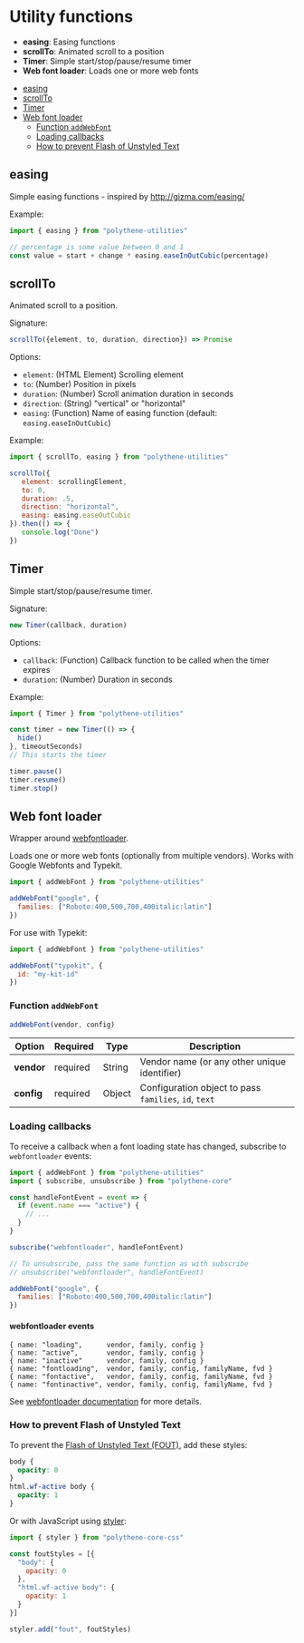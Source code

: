 # Utility functions

* **easing**: Easing functions
* **scrollTo**: Animated scroll to a position
* **Timer**: Simple start/stop/pause/resume timer
* **Web font loader**: Loads one or more web fonts

<!-- MarkdownTOC autolink="true" autoanchor="true" bracket="round" levels="1,2,3" -->

- [easing](#easing)
- [scrollTo](#scrollto)
- [Timer](#timer)
- [Web font loader](#web-font-loader)
  - [Function `addWebFont`](#function-addwebfont)
  - [Loading callbacks](#loading-callbacks)
  - [How to prevent Flash of Unstyled Text](#how-to-prevent-flash-of-unstyled-text)

<!-- /MarkdownTOC -->


<a id="easing"></a>
## easing

Simple easing functions - inspired by http://gizma.com/easing/

Example:

~~~javascript
import { easing } from "polythene-utilities"

// percentage is some value between 0 and 1
const value = start + change * easing.easeInOutCubic(percentage)
~~~



<a id="scrollto"></a>
## scrollTo

Animated scroll to a position.

Signature:

~~~javascript
scrollTo({element, to, duration, direction}) => Promise
~~~

Options:

 * `element`: (HTML Element) Scrolling element
 * `to`: (Number) Position in pixels
 * `duration`: (Number) Scroll animation duration in seconds
 * `direction`: (String) "vertical" or "horizontal"
 * `easing`: (Function) Name of easing function (default: `easing.easeInOutCubic`)

Example:

~~~javascript
import { scrollTo, easing } from "polythene-utilities"

scrollTo({
   element: scrollingElement,
   to: 0,
   duration: .5,
   direction: "horizontal",
   easing: easing.easeOutCubic
}).then(() => {
   console.log("Done")
})
~~~




<a id="timer"></a>
## Timer

Simple start/stop/pause/resume timer.

Signature:

~~~javascript
new Timer(callback, duration)
~~~

Options:

* `callback`: (Function) Callback function to be called when the timer expires
* `duration`: (Number) Duration in seconds

Example:

~~~javascript
import { Timer } from "polythene-utilities"

const timer = new Timer(() => {
  hide()
}, timeoutSeconds)
// This starts the timer

timer.pause()
timer.resume()
timer.stop()
~~~




<a id="web-font-loader"></a>
## Web font loader

Wrapper around [webfontloader](https://github.com/typekit/webfontloader).

Loads one or more web fonts (optionally from multiple vendors). Works with Google Webfonts and Typekit.

~~~javascript
import { addWebFont } from "polythene-utilities"

addWebFont("google", {
  families: ["Roboto:400,500,700,400italic:latin"]
})
~~~

For use with Typekit:

~~~javascript
import { addWebFont } from "polythene-utilities"

addWebFont("typekit", {
  id: "my-kit-id"
})
~~~

<a id="function-addwebfont"></a>
### Function `addWebFont`

~~~javascript
addWebFont(vendor, config)
~~~

| **Option**   | **Required** | **Type** | **Description** |
| ------------ | ------------ | -------- | --------------- |
| **vendor**   | required     | String   | Vendor name (or any other unique identifier) |
| **config**   | required     | Object   | Configuration object to pass `families`, `id`, `text` |



<a id="loading-callbacks"></a>
### Loading callbacks

To receive a callback when a font loading state has changed, subscribe to `webfontloader` events:

~~~javascript
import { addWebFont } from "polythene-utilities"
import { subscribe, unsubscribe } from "polythene-core"

const handleFontEvent = event => {
  if (event.name === "active") {
    // ...
  }
}

subscribe("webfontloader", handleFontEvent)

// To unsubscribe, pass the same function as with subscribe
// unsubscribe("webfontloader", handleFontEvent)

addWebFont("google", {
  families: ["Roboto:400,500,700,400italic:latin"]
})
~~~

#### webfontloader events

~~~
{ name: "loading",      vendor, family, config }
{ name: "active",       vendor, family, config }
{ name: "inactive"      vendor, family, config }
{ name: "fontloading",  vendor, family, config, familyName, fvd }
{ name: "fontactive",   vendor, family, config, familyName, fvd }
{ name: "fontinactive", vendor, family, config, familyName, fvd }
~~~

See [webfontloader documentation](https://github.com/typekit/webfontloader) for more details.


<a id="how-to-prevent-flash-of-unstyled-text"></a>
### How to prevent Flash of Unstyled Text

To prevent the [Flash of Unstyled Text (FOUT)](https://www.paulirish.com/2009/fighting-the-font-face-fout/), add these styles:

~~~css
body {
  opacity: 0
}
html.wf-active body {
  opacity: 1
}
~~~

Or with JavaScript using [styler](polythene-core-css.md):

~~~javascript
import { styler } from "polythene-core-css"

const foutStyles = [{
  "body": {
    opacity: 0
  },
  "html.wf-active body": {
    opacity: 1
  }
}]

styler.add("fout", foutStyles)
~~~

